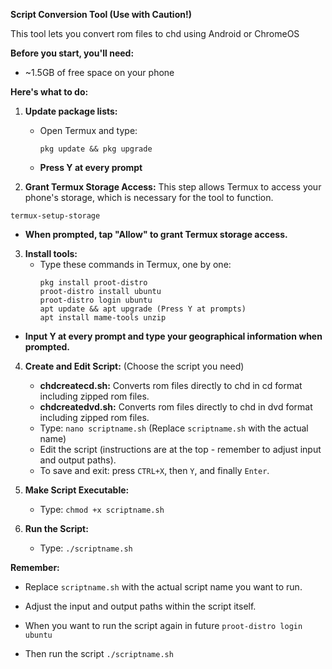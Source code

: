 **Script Conversion Tool (Use with Caution!)**

This tool lets you convert rom files to chd using Android or ChromeOS

**Before you start, you'll need:**

* ~1.5GB of free space on your phone

**Here's what to do:**

1. **Update package lists:**

   - Open Termux and type:
     ```
     pkg update && pkg upgrade
     ```
   - **Press Y at every prompt**

2. **Grant Termux Storage Access:**
This step allows Termux to access your phone's storage, which is necessary for the tool to function.
```
termux-setup-storage
```
* **When prompted, tap "Allow" to grant Termux storage access.**

3. **Install tools:**
   - Type these commands in Termux, one by one:
     ```
     pkg install proot-distro
     proot-distro install ubuntu
     proot-distro login ubuntu
     apt update && apt upgrade (Press Y at prompts)
     apt install mame-tools unzip
     ```
* **Input Y at every prompt and type your geographical information when prompted.**

4. **Create and Edit Script:** (Choose the script you need)

   * **chdcreatecd.sh:** Converts rom files directly to chd in cd format including zipped rom files. 
   * **chdcreatedvd.sh:** Converts rom files directly to chd in dvd format including zipped rom files.

   - Type: `nano scriptname.sh` (Replace `scriptname.sh` with the actual name)
   - Edit the script (instructions are at the top - remember to adjust input and output paths).
   - To save and exit: press `CTRL+X`, then `Y`, and finally `Enter`.

6. **Make Script Executable:**
   - Type: `chmod +x scriptname.sh`

7. **Run the Script:**
   - Type: `./scriptname.sh`

**Remember:**

* Replace `scriptname.sh` with the actual script name you want to run.
* Adjust the input and output paths within the script itself.

* When you want to run the script again in future
`proot-distro login ubuntu`
* Then run the script
`./scriptname.sh`
